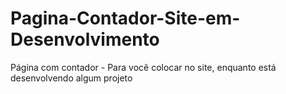 # Pagina-Contador-Site-em-Desenvolvimento
Página com contador - Para você colocar no site, enquanto está desenvolvendo algum projeto
